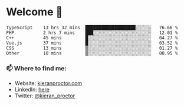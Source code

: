 # Welcome 🦘

<!--START_SECTION:waka-->

```text
TypeScript    13 hrs 32 mins  ███████████████████░░░░░░   76.66 %
PHP           2 hrs 7 mins    ███░░░░░░░░░░░░░░░░░░░░░░   12.01 %
C++           45 mins         █░░░░░░░░░░░░░░░░░░░░░░░░   04.27 %
Vue.js        37 mins         █░░░░░░░░░░░░░░░░░░░░░░░░   03.52 %
CSS           13 mins         ▒░░░░░░░░░░░░░░░░░░░░░░░░   01.27 %
Other         10 mins         ▒░░░░░░░░░░░░░░░░░░░░░░░░   00.95 %
```

<!--END_SECTION:waka-->

### 📫 Where to find me:

-   Website: [kieranproctor.com](https://kieranproctor.com/)
-   LinkedIn: [here](https://www.linkedin.com/in/kieran-proctor-086b5a159/)
-   Twitter: [@kieran_proctor](https://twitter.com/kieran_proctor)
